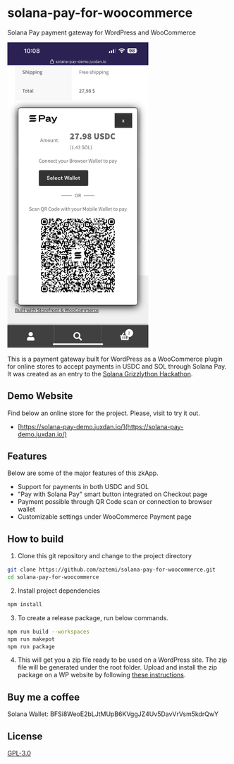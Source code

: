 # solana-pay-for-woocommerce

Solana Pay payment gateway for WordPress and WooCommerce

<img src="/assets/img/screenshot.jpg" alt="Solana Pay Demo Screenshot on a smartphone" width="320">

This is a payment gateway built for WordPress as a WooCommerce plugin for online stores to accept payments in USDC and SOL through Solana Pay. It was created as an entry to the [Solana Grizzlython Hackathon](https://solana.com/grizzlython).

## Demo Website

Find below an online store for the project. Please, visit to try it out.

- [https://solana-pay-demo.juxdan.io/](https://solana-pay-demo.juxdan.io/)

## Features

Below are some of the major features of this zkApp.

- Support for payments in both USDC and SOL
- "Pay with Solana Pay" smart button integrated on Checkout page
- Payment possible through QR Code scan or connection to browser wallet
- Customizable settings under WooCommerce Payment page

## How to build

1. Clone this git repository and change to the project directory

```bash
git clone https://github.com/aztemi/solana-pay-for-woocommerce.git
cd solana-pay-for-woocommerce
```

2. Install project dependencies

```bash
npm install
```

3. To create a release package, run below commands.

```bash
npm run build --workspaces
npm run makepot
npm run package
```

4. This will get you a zip file ready to be used on a WordPress site. The zip file will be generated under the root folder. Upload and install the zip package on a WP website by following [these instructions](https://www.hostinger.com/tutorials/wordpress/how-to-install-wordpress-plugins).

## Buy me a coffee

Solana Wallet: BFSi8WeoE2bLJtMUpB6KVggJZ4Uv5DavVrVsm5kdrQwY

## License

[GPL-3.0](./LICENSE)
